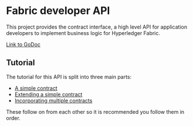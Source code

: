 # Fabric developer API
This project provides the contract interface, a high level API for application developers to implement business logic for Hyperledger Fabric.

[Link to GoDoc](https://godoc.org/github.com/awjh-ibm/fabric-go-developer-api/contractapi)

## Tutorial
The tutorial for this API is split into three main parts:
- [A simple contract](./tutorials/a_simple_contract.md)
- [Extending a simple contract](./tutorials/extending_a_simple_contract.md)
- [Incorporating multiple contracts](./tutorials/incorporating_multiple_contracts.md)

These follow on from each other so it is recommended you follow them in order.